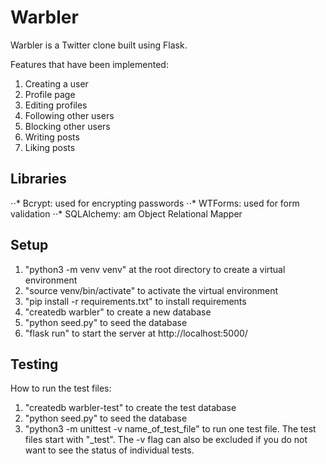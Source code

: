 # Warbler
Warbler is a Twitter clone built using Flask. 

Features that have been implemented:
1) Creating a user
2) Profile page
3) Editing profiles
4) Following other users
5) Blocking other users
6) Writing posts
7) Liking posts


## Libraries
⋅⋅* Bcrypt: used for encrypting passwords
⋅⋅* WTForms: used for form validation
⋅⋅* SQLAlchemy: am Object Relational Mapper

## Setup
1) "python3 -m venv venv" at the root directory to create a virtual environment
2) "source venv/bin/activate" to activate the virtual environment
3) "pip install -r requirements.txt" to install requirements
4) "createdb warbler" to create a new database
5) "python seed.py" to seed the database
6) "flask run" to start the server at http://localhost:5000/


## Testing

How to run the test files:

1) "createdb warbler-test" to create the test database
2) "python seed.py" to seed the database
3) "python3 -m unittest -v name_of_test_file" to run one test file. The test files start with "_test". The -v flag can also be 
excluded if you do not want to see the status of individual tests.
